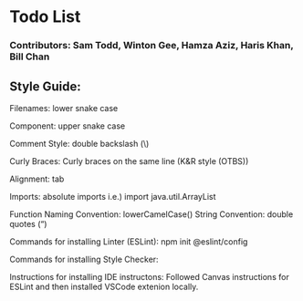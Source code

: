 # Todo List

### Contributors: Sam Todd, Winton Gee, Hamza Aziz, Haris Khan, Bill Chan 

## Style Guide:

Filenames: lower snake case

Component: upper snake case

Comment Style: double backslash (\\)

Curly Braces: Curly braces on the same line (K&R style (OTBS))

Alignment: tab

Imports: absolute imports
i.e.) import java.util.ArrayList

Function Naming Convention: lowerCamelCase()
String Convention: double quotes (“)

Commands for installing Linter (ESLint):
npm init @eslint/config

Commands for installing Style Checker:

Instructions for installing IDE instructons: 
Followed Canvas instructions for ESLint and then installed VSCode extenion locally. 
